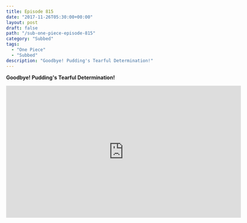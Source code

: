 ```yaml
---
title: Episode 815
date: "2017-11-26T05:30:00+00:00"
layout: post
draft: false
path: "/sub-one-piece-episode-815"
category: "Subbed"
tags:
  - "One Piece"
  - "Subbed"
description: "Goodbye! Pudding's Tearful Determination!"
---
```


**Goodbye! Pudding's Tearful Determination!**

<iframe width="640" height="360" src="https://www.rapidvideo.com/e/G6FRPH4342" frameborder="0" marginwidth=0 marginheight=0 scrolling=no allowfullscreen></iframe>


